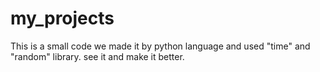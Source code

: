 # my_projects
This is a small code 
we made it by python language and used "time" and "random" library.
see it and make it better.
